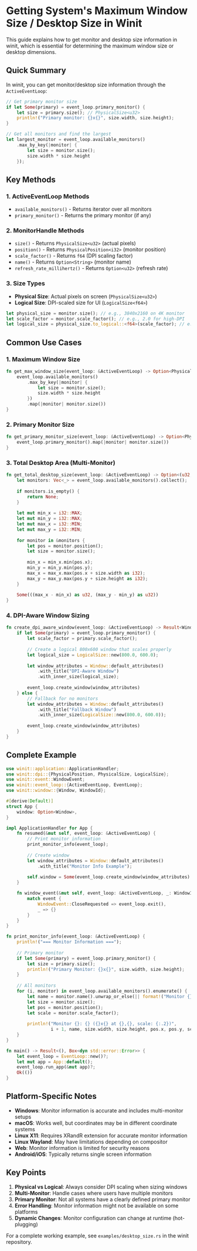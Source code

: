# Getting System's Maximum Window Size / Desktop Size in Winit

This guide explains how to get monitor and desktop size information in winit, which is essential for determining the maximum window size or desktop dimensions.

## Quick Summary

In winit, you can get monitor/desktop size information through the `ActiveEventLoop`:

```rust
// Get primary monitor size
if let Some(primary) = event_loop.primary_monitor() {
    let size = primary.size(); // PhysicalSize<u32>
    println!("Primary monitor: {}x{}", size.width, size.height);
}

// Get all monitors and find the largest
let largest_monitor = event_loop.available_monitors()
    .max_by_key(|monitor| {
        let size = monitor.size();
        size.width * size.height
    });
```

## Key Methods

### 1. ActiveEventLoop Methods

- `available_monitors()` - Returns iterator over all monitors
- `primary_monitor()` - Returns the primary monitor (if any)

### 2. MonitorHandle Methods

- `size()` - Returns `PhysicalSize<u32>` (actual pixels)
- `position()` - Returns `PhysicalPosition<i32>` (monitor position)
- `scale_factor()` - Returns `f64` (DPI scaling factor)
- `name()` - Returns `Option<String>` (monitor name)
- `refresh_rate_millihertz()` - Returns `Option<u32>` (refresh rate)

### 3. Size Types

- **Physical Size**: Actual pixels on screen (`PhysicalSize<u32>`)
- **Logical Size**: DPI-scaled size for UI (`LogicalSize<f64>`)

```rust
let physical_size = monitor.size(); // e.g., 3840x2160 on 4K monitor
let scale_factor = monitor.scale_factor(); // e.g., 2.0 for high-DPI
let logical_size = physical_size.to_logical::<f64>(scale_factor); // e.g., 1920x1080
```

## Common Use Cases

### 1. Maximum Window Size

```rust
fn get_max_window_size(event_loop: &ActiveEventLoop) -> Option<PhysicalSize<u32>> {
    event_loop.available_monitors()
        .max_by_key(|monitor| {
            let size = monitor.size();
            size.width * size.height
        })
        .map(|monitor| monitor.size())
}
```

### 2. Primary Monitor Size

```rust
fn get_primary_monitor_size(event_loop: &ActiveEventLoop) -> Option<PhysicalSize<u32>> {
    event_loop.primary_monitor().map(|monitor| monitor.size())
}
```

### 3. Total Desktop Area (Multi-Monitor)

```rust
fn get_total_desktop_size(event_loop: &ActiveEventLoop) -> Option<(u32, u32)> {
    let monitors: Vec<_> = event_loop.available_monitors().collect();
    
    if monitors.is_empty() {
        return None;
    }
    
    let mut min_x = i32::MAX;
    let mut min_y = i32::MAX;
    let mut max_x = i32::MIN;
    let mut max_y = i32::MIN;
    
    for monitor in &monitors {
        let pos = monitor.position();
        let size = monitor.size();
        
        min_x = min_x.min(pos.x);
        min_y = min_y.min(pos.y);
        max_x = max_x.max(pos.x + size.width as i32);
        max_y = max_y.max(pos.y + size.height as i32);
    }
    
    Some(((max_x - min_x) as u32, (max_y - min_y) as u32))
}
```

### 4. DPI-Aware Window Sizing

```rust
fn create_dpi_aware_window(event_loop: &ActiveEventLoop) -> Result<Window, Box<dyn Error>> {
    if let Some(primary) = event_loop.primary_monitor() {
        let scale_factor = primary.scale_factor();
        
        // Create a logical 800x600 window that scales properly
        let logical_size = LogicalSize::new(800.0, 600.0);
        
        let window_attributes = Window::default_attributes()
            .with_title("DPI-Aware Window")
            .with_inner_size(logical_size);
            
        event_loop.create_window(window_attributes)
    } else {
        // Fallback for no monitors
        let window_attributes = Window::default_attributes()
            .with_title("Fallback Window")
            .with_inner_size(LogicalSize::new(800.0, 600.0));
            
        event_loop.create_window(window_attributes)
    }
}
```

## Complete Example

```rust
use winit::application::ApplicationHandler;
use winit::dpi::{PhysicalPosition, PhysicalSize, LogicalSize};
use winit::event::WindowEvent;
use winit::event_loop::{ActiveEventLoop, EventLoop};
use winit::window::{Window, WindowId};

#[derive(Default)]
struct App {
    window: Option<Window>,
}

impl ApplicationHandler for App {
    fn resumed(&mut self, event_loop: &ActiveEventLoop) {
        // Print monitor information
        print_monitor_info(event_loop);
        
        // Create window
        let window_attributes = Window::default_attributes()
            .with_title("Monitor Info Example");
            
        self.window = Some(event_loop.create_window(window_attributes).unwrap());
    }

    fn window_event(&mut self, event_loop: &ActiveEventLoop, _: WindowId, event: WindowEvent) {
        match event {
            WindowEvent::CloseRequested => event_loop.exit(),
            _ => {}
        }
    }
}

fn print_monitor_info(event_loop: &ActiveEventLoop) {
    println!("=== Monitor Information ===");
    
    // Primary monitor
    if let Some(primary) = event_loop.primary_monitor() {
        let size = primary.size();
        println!("Primary Monitor: {}x{}", size.width, size.height);
    }
    
    // All monitors
    for (i, monitor) in event_loop.available_monitors().enumerate() {
        let name = monitor.name().unwrap_or_else(|| format!("Monitor {}", i + 1));
        let size = monitor.size();
        let pos = monitor.position();
        let scale = monitor.scale_factor();
        
        println!("Monitor {}: {} ({}x{} at {},{}, scale: {:.2})", 
                 i + 1, name, size.width, size.height, pos.x, pos.y, scale);
    }
}

fn main() -> Result<(), Box<dyn std::error::Error>> {
    let event_loop = EventLoop::new()?;
    let mut app = App::default();
    event_loop.run_app(&mut app)?;
    Ok(())
}
```

## Platform-Specific Notes

- **Windows**: Monitor information is accurate and includes multi-monitor setups
- **macOS**: Works well, but coordinates may be in different coordinate systems
- **Linux X11**: Requires XRandR extension for accurate monitor information
- **Linux Wayland**: May have limitations depending on compositor
- **Web**: Monitor information is limited for security reasons
- **Android/iOS**: Typically returns single screen information

## Key Points

1. **Physical vs Logical**: Always consider DPI scaling when sizing windows
2. **Multi-Monitor**: Handle cases where users have multiple monitors
3. **Primary Monitor**: Not all systems have a clearly defined primary monitor
4. **Error Handling**: Monitor information might not be available on some platforms
5. **Dynamic Changes**: Monitor configuration can change at runtime (hot-plugging)

For a complete working example, see `examples/desktop_size.rs` in the winit repository.
